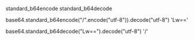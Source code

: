standard_b64encode
standard_b64decode

base64.standard_b64encode("/".encode("utf-8")).decode("utf-8")
'Lw=='

base64.standard_b64decode("Lw==").decode("utf-8")
'/'